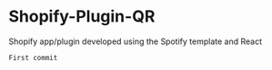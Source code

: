 # Shopify-Plugin-QR

Shopify app/plugin developed using the Spotify template and React


```
First commit 
```